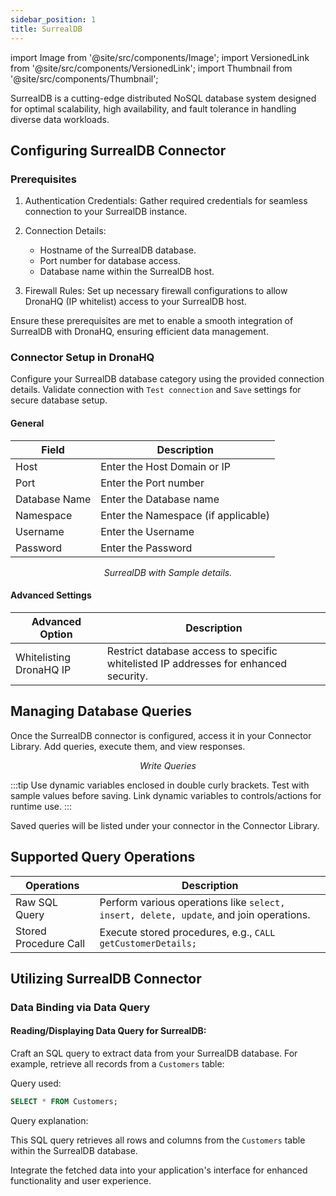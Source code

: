 ```yaml
---
sidebar_position: 1
title: SurrealDB
---
```


import Image from '@site/src/components/Image';
import VersionedLink from '@site/src/components/VersionedLink';
import Thumbnail from '@site/src/components/Thumbnail';

SurrealDB is a cutting-edge distributed NoSQL database system designed for optimal scalability, high availability, and fault tolerance in handling diverse data workloads.

## Configuring SurrealDB Connector

### Prerequisites

1. Authentication Credentials:
   Gather required credentials for seamless connection to your SurrealDB instance.

2. Connection Details:
   - Hostname of the SurrealDB database.
   - Port number for database access.
   - Database name within the SurrealDB host.

3. Firewall Rules:
   Set up necessary firewall configurations to allow DronaHQ (IP whitelist) access to your SurrealDB host.

Ensure these prerequisites are met to enable a smooth integration of SurrealDB with DronaHQ, ensuring efficient data management.

### Connector Setup in DronaHQ

Configure your SurrealDB database category using the provided connection details. Validate connection with `Test connection` and `Save` settings for secure database setup.

#### General 

| Field                | Description                             |
|----------------------|-----------------------------------------|
| Host                 | Enter the Host Domain or IP             |
| Port                 | Enter the Port number                   |
| Database Name        | Enter the Database name                 |
| Namespace            | Enter the Namespace (if applicable)     |
| Username             | Enter the Username                      |
| Password             | Enter the Password                      |

<figure>
  <Thumbnail src="/img/reference/connectors/surrealdb/details.jpeg" alt="SurrealDB with Sample details." />
  <figcaption align = "center"><i>SurrealDB with Sample details.</i></figcaption>
</figure>

#### Advanced Settings

| Advanced Option   | Description    |
|----------------------|---------------------|
| Whitelisting DronaHQ IP | Restrict database access to specific whitelisted IP addresses for enhanced security. |

## Managing Database Queries

Once the SurrealDB connector is configured, access it in your Connector Library. Add queries, execute them, and view responses.

<figure>
  <Thumbnail src="/img/reference/connectors/surrealdb/data-query.jpeg" alt="Write Queries" />
  <figcaption align = "center"><i>Write Queries</i></figcaption>
</figure>

:::tip
Use dynamic variables enclosed in double curly brackets. Test with sample values before saving. Link dynamic variables to controls/actions for runtime use.
:::

Saved queries will be listed under your connector in the Connector Library.

## Supported Query Operations

| Operations           | Description                                     |
|----------------------|-------------------------------------------------|
| Raw SQL Query        | Perform various operations like `select, insert, delete, update`, and join operations. |
| Stored Procedure Call| Execute stored procedures, e.g., `CALL getCustomerDetails;` |

## Utilizing SurrealDB Connector

### Data Binding via Data Query

#### Reading/Displaying Data Query for SurrealDB:

Craft an SQL query to extract data from your SurrealDB database. For example, retrieve all records from a `Customers` table:

Query used:

```sql
SELECT * FROM Customers;
```

Query explanation:

This SQL query retrieves all rows and columns from the `Customers` table within the SurrealDB database.

Integrate the fetched data into your application's interface for enhanced functionality and user experience.
